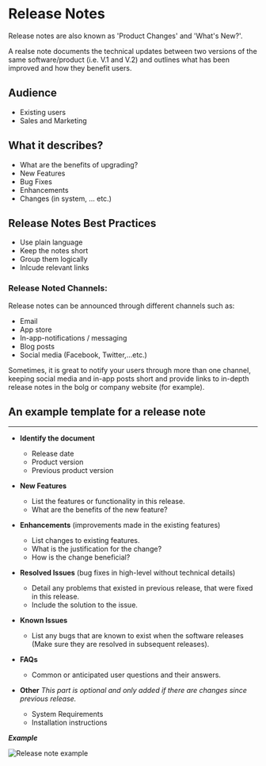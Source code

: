# Release Notes
Release notes are also known as 'Product Changes' and 'What's New?'.

A realse note documents the technical updates between two versions of the same software/product (i.e. V.1 and V.2) and outlines what has been improved and how they benefit users.

## Audience
* Existing users
* Sales and Marketing

## What it describes?
- What are the benefits of upgrading?
- New Features
- Bug Fixes
- Enhancements
- Changes (in system, ... etc.)

## Release Notes Best Practices
* Use plain language
* Keep the notes short
* Group them logically
* Inlcude relevant links

### Release Noted Channels:
Release notes can be announced through different channels such as: 
- Email
- App store
- In-app-notifications / messaging
- Blog posts
- Social media (Facebook, Twitter,...etc.)

Sometimes, it is great to notify your users through more than one channel, keeping social media and in-app posts short and provide links to in-depth release notes in the bolg or company website (for example).




## An example template for a release note
-------------------------------------------
- **Identify the document**
  - Release date
  - Product version
  - Previous product version

- **New Features**
  - List the features or functionality in this release.
  - What are the benefits of the new feature?

- **Enhancements** (improvements made in the existing features)
  - List changes to existing features.
  - What is the justification for the change?
  - How is the change beneficial?

- **Resolved Issues** (bug fixes in high-level without technical details)
  - Detail any problems that existed in previous release, that were fixed in this release.
  - Include the solution to the issue.

- **Known Issues**
  - List any bugs that are known to exist when the software releases (Make sure they are resolved in subsequent releases).

- **FAQs**
  - Common or anticipated user questions and their answers.

- **Other**
*This part is optional and only added if there are changes since previous release.*
  - System Requirements
  - Installation instructions


***Example***

![Release note example](https://user-images.githubusercontent.com/60129693/113553590-4e1ec700-95f8-11eb-82e9-23d66b78e015.png)
